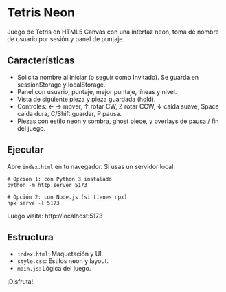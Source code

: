 # Tetris Neon

Juego de Tetris en HTML5 Canvas con una interfaz neon, toma de nombre de usuario por sesión y panel de puntaje.

## Características
- Solicita nombre al iniciar (o seguir como Invitado). Se guarda en sessionStorage y localStorage.
- Panel con usuario, puntaje, mejor puntaje, líneas y nivel.
- Vista de siguiente pieza y pieza guardada (hold).
- Controles: ← → mover, ↑ rotar CW, Z rotar CCW, ↓ caída suave, Space caída dura, C/Shift guardar, P pausa.
- Piezas con estilo neon y sombra, ghost piece, y overlays de pausa / fin del juego.

## Ejecutar
Abre `index.html` en tu navegador. Si usas un servidor local:

```pwsh
# Opción 1: con Python 3 instalado
python -m http.server 5173

# Opción 2: con Node.js (si tienes npx)
npx serve -l 5173
```

Luego visita: http://localhost:5173

## Estructura
- `index.html`: Maquetación y UI.
- `style.css`: Estilos neon y layout.
- `main.js`: Lógica del juego.

¡Disfruta!
